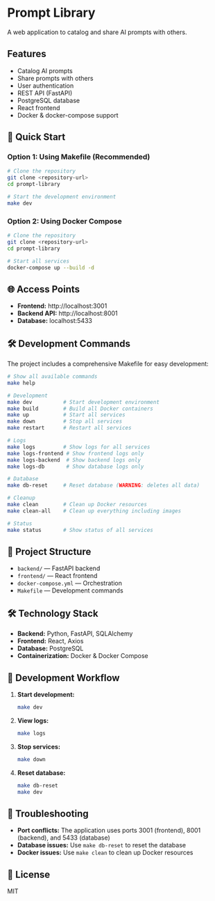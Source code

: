 # Prompt Library

A web application to catalog and share AI prompts with others.

## Features
- Catalog AI prompts
- Share prompts with others
- User authentication
- REST API (FastAPI)
- PostgreSQL database
- React frontend
- Docker & docker-compose support

## 🚀 Quick Start

### Option 1: Using Makefile (Recommended)
```bash
# Clone the repository
git clone <repository-url>
cd prompt-library

# Start the development environment
make dev
```

### Option 2: Using Docker Compose
```bash
# Clone the repository
git clone <repository-url>
cd prompt-library

# Start all services
docker-compose up --build -d
```

## 🌐 Access Points
- **Frontend:** http://localhost:3001
- **Backend API:** http://localhost:8001
- **Database:** localhost:5433

## 🛠️ Development Commands

The project includes a comprehensive Makefile for easy development:

```bash
# Show all available commands
make help

# Development
make dev          # Start development environment
make build        # Build all Docker containers
make up           # Start all services
make down         # Stop all services
make restart      # Restart all services

# Logs
make logs         # Show logs for all services
make logs-frontend # Show frontend logs only
make logs-backend  # Show backend logs only
make logs-db       # Show database logs only

# Database
make db-reset     # Reset database (WARNING: deletes all data)

# Cleanup
make clean        # Clean up Docker resources
make clean-all    # Clean up everything including images

# Status
make status       # Show status of all services
```

## 📁 Project Structure
- `backend/` — FastAPI backend
- `frontend/` — React frontend
- `docker-compose.yml` — Orchestration
- `Makefile` — Development commands

## 🛠️ Technology Stack
- **Backend:** Python, FastAPI, SQLAlchemy
- **Frontend:** React, Axios
- **Database:** PostgreSQL
- **Containerization:** Docker & Docker Compose

## 📝 Development Workflow

1. **Start development:**
   ```bash
   make dev
   ```

2. **View logs:**
   ```bash
   make logs
   ```

3. **Stop services:**
   ```bash
   make down
   ```

4. **Reset database:**
   ```bash
   make db-reset
   make dev
   ```

## 🔧 Troubleshooting

- **Port conflicts:** The application uses ports 3001 (frontend), 8001 (backend), and 5433 (database)
- **Database issues:** Use `make db-reset` to reset the database
- **Docker issues:** Use `make clean` to clean up Docker resources

## 📄 License
MIT
